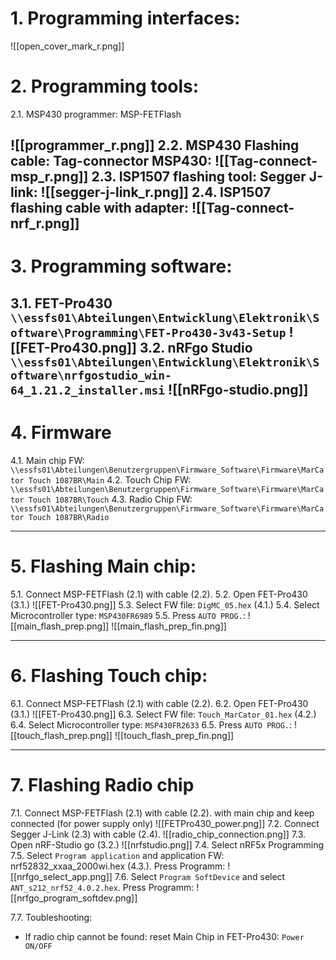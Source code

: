 # 1. Programming interfaces:

![[open_cover_mark_r.png]]
# 2. Programming tools:
2.1. MSP430 programmer: MSP-FETFlash

![[programmer_r.png]]
2.2. MSP430 Flashing cable: Tag-connector MSP430:
![[Tag-connect-msp_r.png]]
2.3. ISP1507 flashing tool: Segger J-link:
![[segger-j-link_r.png]]
2.4. ISP1507 flashing cable with adapter:
![[Tag-connect-nrf_r.png]]
---
# 3. Programming software:
3.1. FET-Pro430 `\\essfs01\Abteilungen\Entwicklung\Elektronik\Software\Programming\FET-Pro430-3v43-Setup`
![[FET-Pro430.png]]
3.2. nRFgo Studio `\\essfs01\Abteilungen\Entwicklung\Elektronik\Software\nrfgostudio_win-64_1.21.2_installer.msi`
![[nRFgo-studio.png]]
---
# 4. Firmware
4.1. Main chip FW:  `\\essfs01\Abteilungen\Benutzergruppen\Firmware_Software\Firmware\MarCator Touch 1087BR\Main`
4.2. Touch Chip FW: `\\essfs01\Abteilungen\Benutzergruppen\Firmware_Software\Firmware\MarCator Touch 1087BR\Touch`
4.3. Radio Chip FW: `\\essfs01\Abteilungen\Benutzergruppen\Firmware_Software\Firmware\MarCator Touch 1087BR\Radio`

---
# 5. Flashing Main chip:
5.1. Connect MSP-FETFlash (2.1) with cable (2.2).
5.2. Open FET-Pro430 (3.1.)
![[FET-Pro430.png]]
5.3. Select FW file: `DigMC_05.hex` (4.1.)
5.4. Select Microcontroller type: `MSP430FR6989`
5.5. Press `AUTO PROG.`:
![[main_flash_prep.png]]
![[main_flash_prep_fin.png]]

---
# 6. Flashing Touch chip:
6.1. Connect MSP-FETFlash (2.1) with cable (2.2).
6.2. Open FET-Pro430 (3.1.)
![[FET-Pro430.png]]
6.3. Select FW file: `Touch_MarCator_01.hex` (4.2.)
6.4. Select Microcontroller type: `MSP430FR2633`
6.5. Press `AUTO PROG.`:
![[touch_flash_prep.png]]
![[touch_flash_prep_fin.png]]

---
# 7. Flashing Radio chip
7.1. Connect MSP-FETFlash (2.1) with cable (2.2). with main chip and keep connected (for power supply only)
![[FETPro430_power.png]]
7.2. Connect Segger J-Link (2.3) with cable (2.4).
![[radio_chip_connection.png]]
7.3. Open nRF-Studio go (3.2.)
![[nrfstudio.png]]
7.4. Select nRF5x Programming
7.5. Select `Program application` and application FW: nrf52832_xxaa_2000wi.hex (4.3.). Press Programm:
![[nrfgo_select_app.png]]
7.6. Select `Program SoftDevice` and select `ANT_s212_nrf52_4.0.2.hex`. Press Programm:
![[nrfgo_program_softdev.png]]


7.7. Toubleshooting:
- If radio chip cannot be found: reset Main Chip in FET-Pro430: `Power ON/OFF`